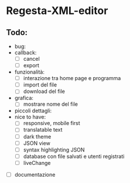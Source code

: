 # Regesta-XML-editor

## Todo:

- bug:
- callback:
  - [ ] cancel
  - [ ] export
- funzionalità:
  - [ ] interazione tra home page e programma
  - [ ] import del file
  - [ ] download del file
- grafica:
  - [ ] mostrare nome del file
- piccoli dettagli:
- nice to have:
  - [ ] responsive, mobile first
  - [ ] translatable text
  - [ ] dark theme
  - [ ] JSON view
  - [ ] syntax highlighting JSON
  - [ ] database con file salvati e utenti registrati
  - [ ] liveChange
- [ ] documentazione
